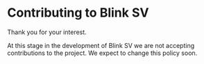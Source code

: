 Contributing to Blink SV
===========================

Thank you for your interest.

At this stage in the development of Blink SV we are not
accepting contributions to the project. We expect to change
this policy soon.
